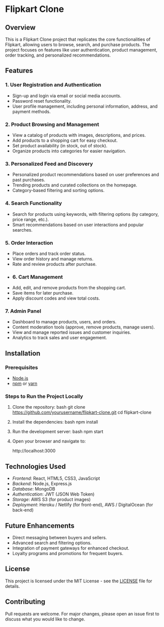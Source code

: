# Flipkart Clone

## Overview
This is a Flipkart Clone project that replicates the core functionalities of Flipkart, allowing users to browse, search, and purchase products. The project focuses on features like user authentication, product management, order tracking, and personalized recommendations.
## Features

### 1. User Registration and Authentication
- Sign-up and login via email or social media accounts.
- Password reset functionality.
- User profile management, including personal information, address, and payment methods.
### 2. Product Browsing and Management
- View a catalog of products with images, descriptions, and prices.
- Add products to a shopping cart for easy checkout.
- Set product availability (in stock, out of stock).
- Organize products into categories for easier navigation.
### 3. Personalized Feed and Discovery
- Personalized product recommendations based on user preferences and past purchases.
- Trending products and curated collections on the homepage.
- Category-based filtering and sorting options.
### 4. Search Functionality
- Search for products using keywords, with filtering options (by category, price range, etc.).
- Smart recommendations based on user interactions and popular searches.
### 5. Order Interaction
- Place orders and track order status.
- View order history and manage returns.
- Rate and review products after purchase.
- ### 6. Cart Management
- Add, edit, and remove products from the shopping cart.
- Save items for later purchase.
- Apply discount codes and view total costs.

### 7. Admin Panel
- Dashboard to manage products, users, and orders.
- Content moderation tools (approve, remove products, manage users).
- View and manage reported issues and customer inquiries.
- Analytics to track sales and user engagement.
## Installation

### Prerequisites
- [Node.js](https://nodejs.org/)
- [npm](https://www.npmjs.com/) or [yarn](https://yarnpkg.com/)

### Steps to Run the Project Locally
1. Clone the repository:
    bash
    git clone https://github.com/yourusername/flipkart-clone.git
    cd flipkart-clone
    

2. Install the dependencies:
    bash
    npm install
    

3. Run the development server:
    bash
    npm start
    

4. Open your browser and navigate to:
    
    http://localhost:3000
    

## Technologies Used
- *Frontend*: React, HTML5, CSS3, JavaScript
- *Backend*: Node.js, Express.js
- *Database*: MongoDB
- *Authentication*: JWT (JSON Web Token)
- *Storage*: AWS S3 (for product images)
- *Deployment*: Heroku / Netlify (for front-end), AWS / DigitalOcean (for back-end)

## Future Enhancements
- Direct messaging between buyers and sellers.
- Advanced search and filtering options.
- Integration of payment gateways for enhanced checkout.
- Loyalty programs and promotions for frequent buyers.

## License
This project is licensed under the MIT License - see the [LICENSE](LICENSE) file for details.

## Contributing
Pull requests are welcome. For major changes, please open an issue first to discuss what you would like to change.
